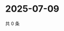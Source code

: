 # 2025-07-09

共 0 条

<!-- BEGIN ZHIHUVIDEO -->
<!-- 最后更新时间 Wed Jul 09 2025 23:12:34 GMT+0800 (China Standard Time) -->

<!-- END ZHIHUVIDEO -->
